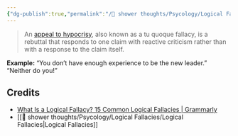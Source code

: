 ```yaml
---
{"dg-publish":true,"permalink":"/🚿 shower thoughts/Psycology/Logical Fallacies/Appeal to Hypocrisy/"}
---
```



> An [appeal to hypocrisy](https://www.grammarly.com/blog/appeal-to-hypocrisy/), also known as a tu quoque fallacy, is a rebuttal that responds to one claim with reactive criticism rather than with a response to the claim itself.

**Example:** “You don’t have enough experience to be the new leader.” “Neither do you!”

## Credits

- [What Is a Logical Fallacy? 15 Common Logical Fallacies | Grammarly](https://www.grammarly.com/blog/logical-fallacies/)
- \[\[🚿 shower thoughts/Psycology/Logical Fallacies/Logical Fallacies|Logical Fallacies\]\]